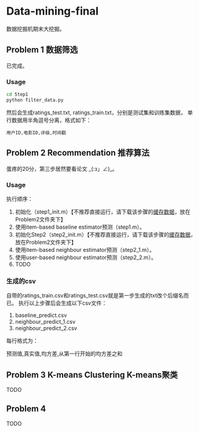 # Data-mining-final
数据挖掘机期末大挖掘。

## Problem 1 数据筛选

已完成。

### Usage
```bash
cd Step1
python filter_data.py
```
然后会生成ratings_test.txt, ratings_train.txt，分别是测试集和训练集数据，
单行数据用半角逗号分离，格式如下：
```
用户ID,电影ID,评级,时间戳
```

## Problem 2 Recommendation 推荐算法
蛋疼的20分，第三步居然要看论文 \_(:з」∠)_。
### Usage
执行顺序：

1. 初始化（step1_init.m）【不推荐直接运行，请下载该步骤的<a href="http://pan.baidu.com/s/1qXsR3n2">缓存数据</a>，放在Problem2文件夹下】
2. 使用item-based baseline estimator预测（step1.m）。
3. 初始化Step2（step2_init.m）【不推荐直接运行，请下载该步骤的<a href="http://pan.baidu.com/s/1hqYjhxa">缓存数据</a>，放在Problem2文件夹下】
4. 使用item-based neighbour estimator预测（step2_1.m）。
5. 使用user-based neighbour estimator预测（step2_2.m）。
6. TODO

### 生成的csv

自带的ratings_train.csv和ratings_test.csv就是第一步生成的txt改个后缀名而已。
执行以上步骤后会生成以下csv文件：

1. baseline_predict.csv
2. neighbour_predict_1.csv
3. neighbour_predict_2.csv

每行格式为：

预测值,真实值,均方差,从第一行开始的均方差之和

## Problem 3 K-means Clustering K-means聚类

TODO

## Problem 4

TODO
